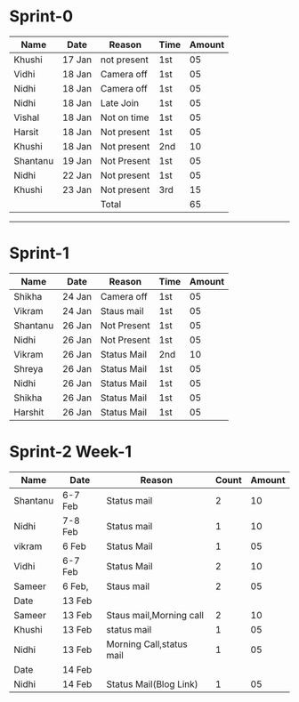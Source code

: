 # Sprint-0

| Name      | Date   | Reason        | Time | Amount  |
| ----      | ----   | ------        | ---- | ----    |
| Khushi    | 17 Jan | not present   | 1st  | 05      |
| Vidhi     | 18 Jan | Camera off    | 1st  | 05      |
| Nidhi     | 18 Jan | Camera off    | 1st  | 05      |
| Nidhi     | 18 Jan | Late Join     | 1st  | 05      |
| Vishal    | 18 Jan | Not on time   | 1st  | 05      |
| Harsit    | 18 Jan | Not present   | 1st  | 05      |
| Khushi    | 18 Jan | Not present   | 2nd  | 10      |
| Shantanu  | 19 Jan | Not Present   | 1st  | 05      |
| Nidhi     | 22 Jan | Not present   | 1st  | 05      |
| Khushi    | 23 Jan | Not present   | 3rd  | 15      |
|           |        |  Total        |      | 65      | 
***

# Sprint-1
| Name      | Date    | Reason      | Time | Amount |
| ----      | ----    | ------      | ---- | ----   |
| Shikha    | 24 Jan  | Camera off  | 1st  | 05     |
| Vikram    | 24 Jan  | Staus mail  | 1st  | 05     |
| Shantanu  | 26 Jan  | Not Present | 1st  | 05     |
| Nidhi     | 26 Jan  | Not Present | 1st  | 05     |
| Vikram    | 26 Jan  | Status Mail | 2nd  | 10     |
| Shreya    | 26 Jan  | Status Mail | 1st  | 05     |
| Nidhi     | 26 Jan  | Status Mail | 1st  | 05     |
| Shikha    | 26 Jan  | Status Mail | 1st  | 05     |
| Harshit   | 26 Jan  | Status Mail | 1st  | 05     |






# Sprint-2 Week-1

| Name      | Date    | Reason      | Count| Amount |
| ----      | ----    | ------      | ---- | ----   |
| Shantanu  | 6-7  Feb   | Status mail | 2    | 10     |
| Nidhi     | 7-8 Feb | Status mail | 1    | 10     |
| vikram    | 6 Feb   | Status Mail | 1    | 05     |
| Vidhi     | 6-7 Feb | Status Mail | 2    | 10     |
| Sameer    | 6 Feb,   | Staus mail  | 2    | 05     |
| Date      | 13 Feb   |  |     |      |
| Sameer    | 13 Feb   | Staus mail,Morning call  | 2    |   10   |
| Khushi    | 13 Feb   | status mail | 1    |  05    |
| Nidhi    | 13 Feb   | Morning Call,status mail | 1    |  05    |
| Date      | 14 Feb   | 
| Nidhi    | 14 Feb   |Status Mail(Blog Link) |  1   |   05   |


